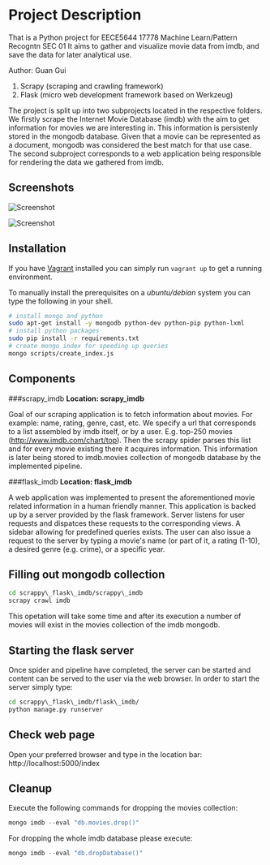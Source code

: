 Project Description
===================
That is a Python project for EECE5644 17778 Machine Learn/Pattern Recogntn SEC 01 
It aims to gather and visualize movie data from imdb, and save the data for later analytical use.

Author:
Guan Gui

1. Scrapy (scraping and crawling framework)
2. Flask (micro web development framework based on Werkzeug)

The project is split up into two subprojects located in the respective folders.
We firstly scrape the Internet Movie Database (imdb) with the aim to get
information for movies we are interesting in. This information is persistenly
stored in the mongodb database. Given that a movie can be represented as a
document, mongodb was considered the best match for that use case. The second
subproject corresponds to a web application being responsible for rendering the
data we gathered from imdb.

Screenshots
-----------

![Screenshot](https://cloud.githubusercontent.com/assets/4787612/6255230/d544a9e0-b7ae-11e4-8795-e793f5e9fb99.png?raw=true)

![Screenshot](https://cloud.githubusercontent.com/assets/4787612/6428360/f57e797c-bf9f-11e4-985c-051519f072bd.png?raw=true)

Installation
-------------
If you have [Vagrant](https://www.vagrantup.com/) installed you can simply run `vagrant up` to get a running environment.

To manually install the prerequisites on a *ubuntu/debian* system you can type the following in your shell.
```bash
# install mongo and python 
sudo apt-get install -y mongodb python-dev python-pip python-lxml
# install python packages
sudo pip install -r requirements.txt
# create mongo index for speeding up queries
mongo scripts/create_index.js
```

Components
-------------
###scrapy\_imdb
**Location: scrapy\_imdb** 

Goal of our scraping application is to fetch information about movies. For
example: name, rating, genre, cast, etc. We specify a url that corresponds to a
list assembled by imdb itself, or by a user. E.g. top-250 movies
(http://www.imdb.com/chart/top). Then the scrapy spider parses this list and for
every movie existing there it acquires information. This information is later
being stored to imdb.movies collection of mongodb database by the implemented
pipeline.

###flask\_imdb
**Location: flask\_imdb**

A web application was implemented to present the aforementioned movie related
information in a human friendly manner. This application is backed up by a
server provided by the flask framework. Server listens for user requests and
dispatces these requests to the corresponding views. A sidebar allowing for
predefined queries exists. The user can also issue a request to the server by
typing a movie's name (or part of it, a rating (1-10), a desired genre (e.g.
crime), or a specific year.


Filling out mongodb collection
------------------------------
```bash
cd scrappy\_flask\_imdb/scrappy\_imdb
scrapy crawl imdb
```

This opetation will take some time and after its execution a number of movies
will exist in the movies collection of the imdb mongodb.

Starting the flask server
-------------------------
Once spider and pipeline have completed, the server can be started and content
can be served to the user via the web browser. In order to start the server
simply type:

```bash
cd scrappy\_flask\_imdb/flask\_imdb/
python manage.py runserver
```

Check web page
--------------
Open your preferred browser and type in the location bar:
http://localhost:5000/index

Cleanup
-------
Execute the following commands for dropping the movies collection:
```javascript
mongo imdb --eval "db.movies.drop()"
```

For dropping the whole imdb database please execute:
```javascript
mongo imdb --eval "db.dropDatabase()"
```
